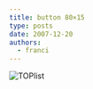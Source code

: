 ```yaml
---
title: button 80×15
type: posts
date: 2007-12-20
authors:
  - franci
---
```


![TOPlist](https://toplist.cz/images/counter.asp?a=btn&s=180682)